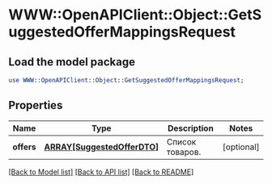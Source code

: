 # WWW::OpenAPIClient::Object::GetSuggestedOfferMappingsRequest

## Load the model package
```perl
use WWW::OpenAPIClient::Object::GetSuggestedOfferMappingsRequest;
```

## Properties
Name | Type | Description | Notes
------------ | ------------- | ------------- | -------------
**offers** | [**ARRAY[SuggestedOfferDTO]**](SuggestedOfferDTO.md) | Список товаров. | [optional] 

[[Back to Model list]](../README.md#documentation-for-models) [[Back to API list]](../README.md#documentation-for-api-endpoints) [[Back to README]](../README.md)


